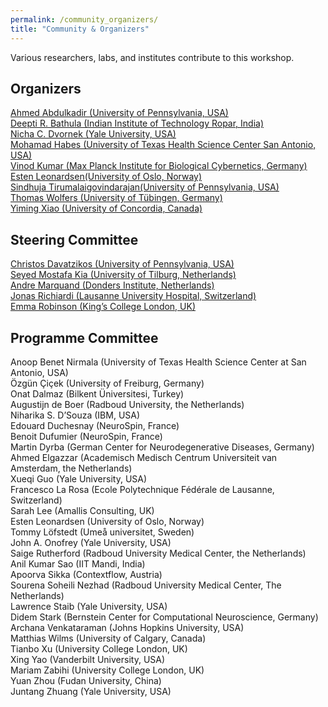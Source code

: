 ```yaml
---
permalink: /community_organizers/
title: "Community & Organizers"
---
```


Various researchers, labs, and institutes contribute to this workshop.

## Organizers
[Ahmed Abdulkadir (University of Pennsylvania, USA)](https://www.med.upenn.edu/cbica/aibil/ahmeda.html) 
<br>
[Deepti R. Bathula (Indian Institute of Technology Ropar, India)](https://cse.iitrpr.ac.in/deepti/)
<br>
[Nicha C. Dvornek (Yale University, USA)](http://www.hellonicha.com)
<br>
[Mohamad Habes (University of Texas Health Science Center San Antonio, USA)](https://www.nallab.org/pi)
<br>
[Vinod Kumar (Max Planck Institute for Biological Cybernetics, Germany)](https://www.kyb.tuebingen.mpg.de/person/58996/2549)
<br>
[Esten Leonardsen(University of Oslo, Norway)]()
<br>
[Sindhuja Tirumalaigovindarajan(University of Pennsylvania, USA)]()
<br>
[Thomas Wolfers (University of Tübingen, Germany)](https://mhm-lab.github.io)
<br>
[Yiming Xiao (University of Concordia, Canada)]()
<br>

## Steering Committee
[Christos Davatzikos (University of Pennsylvania, USA)]()
<br>
[Seyed Mostafa Kia (University of Tilburg, Netherlands)]()
<br>
[Andre Marquand (Donders Institute, Netherlands)]()
<br>
[Jonas Richiardi (Lausanne University Hospital, Switzerland)]()
<br>
[Emma Robinson (King’s College London, UK)]()
<br>

## Programme Committee 

Anoop Benet Nirmala (University of Texas Health Science Center at San Antonio, USA)
<br>
Özgün Çiçek (University of Freiburg, Germany)
<br>
Onat Dalmaz (Bilkent Üniversitesi, Turkey)
<br>
Augustijn de Boer (Radboud University, the Netherlands)
<br>
Niharika S. D’Souza (IBM, USA)
<br>
Edouard Duchesnay (NeuroSpin, France)
<br>
Benoit Dufumier (NeuroSpin, France)
<br>
Martin Dyrba (German Center for Neurodegenerative Diseases, Germany)
<br>
Ahmed Elgazzar (Academisch Medisch Centrum Universiteit van Amsterdam, the Netherlands)
<br>
Xueqi Guo (Yale University, USA)
<br>
Francesco La Rosa (Ecole Polytechnique Fédérale de Lausanne, Switzerland)
<br>
Sarah Lee (Amallis Consulting, UK)
<br>
Esten Leonardsen (University of Oslo, Norway)
<br>
Tommy Löfstedt (Umeå universitet, Sweden)
<br>
John A. Onofrey (Yale University, USA)
<br>
Saige Rutherford (Radboud University Medical Center, the Netherlands)
<br>
Anil Kumar Sao (IIT Mandi, India)
<br>
Apoorva Sikka (Contextflow, Austria)
<br>
Sourena Soheili Nezhad (Radboud University Medical Center, The Netherlands)
<br>
Lawrence Staib (Yale University, USA)
<br>
Didem Stark (Bernstein Center for Computational Neuroscience, Germany)
<br>
Archana Venkataraman (Johns Hopkins University, USA)
<br>
Matthias Wilms (University of Calgary, Canada)
<br>
Tianbo Xu (University College London, UK)
<br>
Xing Yao (Vanderbilt University, USA)
<br>
Mariam Zabihi (University College London, UK)
<br>
Yuan Zhou (Fudan University, China)
<br>
Juntang Zhuang (Yale University, USA)
<br>
